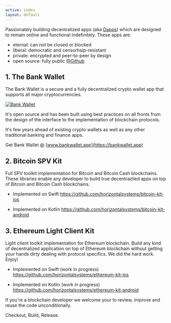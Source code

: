 ```yaml
---
active: index
layout: default
---
```


Passionately building decentralized apps (aka <a href="http://horizontalsystems.io/assets/images/dapps.png" target="_blank">Dapps</a>) which are designed to remain online and functional indefinitely. These apps are: 

- eternal: can not be closed or blocked
- liberal: democratic and censorhsip-resistant
- private: encrypted and peer-to-peer by design
- open source: fully public [@Github](https://github.com/horizontalsystems/)


## 1. The Bank Wallet

The Bank Wallet is a secure and a fully decentralized crypto wallet app that supports all major cryptocurrencies.

[![Bank Wallet](/assets/images/dao_platform.png)](https://horizontalsystems.io/dapps/bank-wallet)

It's open source and has been built using best practices on all fronts from the design of the interface to the implementation of blockchain protocols.

It's few years ahead of existing crypto wallets as well as any other traditional banking and finance apps.

Get Bank Wallet @ [www.bankwallet.app](https://bankwallet.app)


## 2. Bitcoin SPV Kit

Full SPV toolkit implementation for Bitcoin and Bitcoin Cash blockchains. These libraries enable any developer to build true decentrazlied apps on top of Bitcoin and Bitcoin Cash blockchains.

- Implemented on Swift
https://github.com/horizontalsystems/bitcoin-kit-ios

- Implemented on Kotlin
https://github.com/horizontalsystems/bitcoin-kit-android


## 3. Ethereum Light Client Kit

Light client toolkit implementation for Ethereum blockchain. Build any kind of decentralized application on top of Ethereum blockchain without getting your hands dirty dealing with protocol specifics. We did the hard work. Enjoy!

- Implemented on Swift (work in progress)
https://github.com/horizontalsystems/ethereum-kit-ios

- Implemented on Kotlin (work in progress)
https://github.com/horizontalsystems/ethereum-kit-android


If you're a blockchain developer we welcome your to review, improve and reuse the code unconditionally. 

Checkout, Build, Release.
